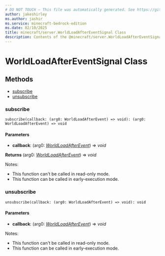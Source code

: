```yaml
---
# DO NOT TOUCH — This file was automatically generated. See https://github.com/mojang/minecraftapidocsgenerator to modify descriptions, examples, etc.
author: jakeshirley
ms.author: jashir
ms.service: minecraft-bedrock-edition
ms.date: 02/10/2025
title: minecraft/server.WorldLoadAfterEventSignal Class
description: Contents of the @minecraft/server.WorldLoadAfterEventSignal class.
---
```

# WorldLoadAfterEventSignal Class

## Methods
- [subscribe](#subscribe)
- [unsubscribe](#unsubscribe)

### **subscribe**
`
subscribe(callback: (arg0: WorldLoadAfterEvent) => void): (arg0: WorldLoadAfterEvent) => void
`

#### **Parameters**
- **callback**: (arg0: [*WorldLoadAfterEvent*](WorldLoadAfterEvent.md)) => *void*

**Returns** (arg0: [*WorldLoadAfterEvent*](WorldLoadAfterEvent.md)) => *void*
  
Notes:
- This function can't be called in read-only mode.
- This function can be called in early-execution mode.

### **unsubscribe**
`
unsubscribe(callback: (arg0: WorldLoadAfterEvent) => void): void
`

#### **Parameters**
- **callback**: (arg0: [*WorldLoadAfterEvent*](WorldLoadAfterEvent.md)) => *void*
  
Notes:
- This function can't be called in read-only mode.
- This function can be called in early-execution mode.
